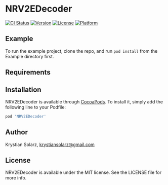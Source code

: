 # NRV2EDecoder

[![CI Status](https://img.shields.io/travis/Krystek20/NRV2EDecoder.svg?style=flat)](https://travis-ci.org/Krystek20/NRV2EDecoder)
[![Version](https://img.shields.io/cocoapods/v/NRV2EDecoder.svg?style=flat)](https://cocoapods.org/pods/NRV2EDecoder)
[![License](https://img.shields.io/cocoapods/l/NRV2EDecoder.svg?style=flat)](https://cocoapods.org/pods/NRV2EDecoder)
[![Platform](https://img.shields.io/cocoapods/p/NRV2EDecoder.svg?style=flat)](https://cocoapods.org/pods/NRV2EDecoder)

## Example

To run the example project, clone the repo, and run `pod install` from the Example directory first.

## Requirements

## Installation

NRV2EDecoder is available through [CocoaPods](https://cocoapods.org). To install
it, simply add the following line to your Podfile:

```ruby
pod 'NRV2EDecoder'
```

## Author

Krystian Solarz, krystiansolarz@gmail.com

## License

NRV2EDecoder is available under the MIT license. See the LICENSE file for more info.
